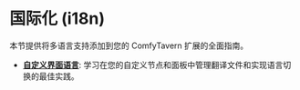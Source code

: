# 国际化 (i18n)

本节提供将多语言支持添加到您的 ComfyTavern 扩展的全面指南。

- **[自定义界面语言](./customizing-ui-language.md)**: 学习在您的自定义节点和面板中管理翻译文件和实现语言切换的最佳实践。